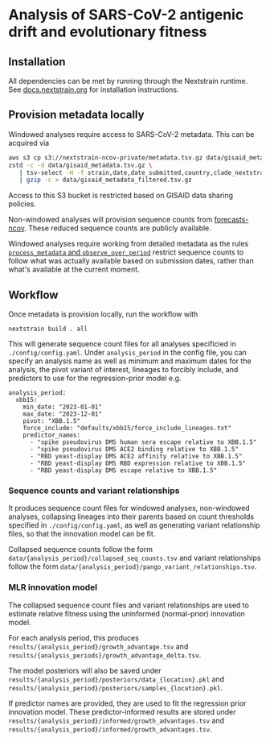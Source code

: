 # Analysis of SARS-CoV-2 antigenic drift and evolutionary fitness

## Installation

All dependencies can be met by running through the Nextstrain runtime.
See [docs.nextstrain.org](https://docs.nextstrain.org/en/latest/install.html) for installation instructions.

## Provision metadata locally

Windowed analyses require access to SARS-CoV-2 metadata.
This can be acquired via

```bash
aws s3 cp s3://nextstrain-ncov-private/metadata.tsv.gz data/gisaid_metadata.tsv.gz
zstd -c -d data/gisaid_metadata.tsv.gz \
   | tsv-select -H -f strain,date,date_submitted,country,clade_nextstrain,Nextclade_pango,QC_overall_status \
   | gzip -c > data/gisaid_metadata_filtered.tsv.gz
```

Access to this S3 bucket is restricted based on GISAID data sharing policies.

Non-windowed analyses will provision sequence counts from [forecasts-ncov](https://github.com/nextstrain/forecasts-ncov). These reduced sequence counts are publicly available.

Windowed analyses require working from detailed metadata as the rules [`process_metadata` and `observe_over_period`](/workflow/snakemake_rules/run_models_over_period.smk) restrict sequence counts to follow what was actually available based on submission dates, rather than what's available at the current moment.


## Workflow

Once metadata is provision locally, run the workflow with

```
nextstrain build . all
```

This will generate sequence count files for all analyses specificied in `./config/config.yaml`.
Under `analysis_period` in the config file, you can specify an analysis name as well as minimum and maximum dates for the analysis, the pivot variant of interest, lineages to forcibly include, and predictors to use for the regression-prior model e.g.

```
analysis_period:
  xbb15:
    min_date: "2023-01-01"
    max_date: "2023-12-01"
    pivot: "XBB.1.5"
    force_include: "defaults/xbb15/force_include_lineages.txt"
    predictor_names:
      - "spike pseudovirus DMS human sera escape relative to XBB.1.5"
      - "spike pseudovirus DMS ACE2 binding relative to XBB.1.5"
      - "RBD yeast-display DMS ACE2 affinity relative to XBB.1.5"
      - "RBD yeast-display DMS RBD expression relative to XBB.1.5"
      - "RBD yeast-display DMS escape relative to XBB.1.5"
```

### Sequence counts and variant relationships

It produces sequence count files for windowed analyses, non-windowed analyses, collapsing lineages into their parents based on count thresholds specified in `./config/config.yaml`, as well as generating variant relationship files, so that the innovation model can be fit.

Collapsed sequence counts follow the form `data/{analysis_period}/collapsed_seq_counts.tsv` and variant relationships follow the form `data/{analysis_period}/pango_variant_relationships.tsv`.

### MLR innovation model

The collapsed sequence count files and variant relationships are used to estimate relative fitness using the uninformed (normal-prior) innovation model.

For each analysis period, this produces `results/{analysis_period}/growth_advantage.tsv` and `results/{analysis_periods}/growth_advantage_delta.tsv`.

The model posteriors will also be saved under `results/{analysis_period}/posteriors/data_{location}.pkl` and `results/{analysis_period}/posteriors/samples_{location}.pkl`.

If predictor names are provided, they are used to fit the regression prior innovation model.
These predictor-informed results are stored under `results/{analysis_period}/informed/growth_advantages.tsv` and `results/{analysis_period}/informed/growth_advantages.tsv`.
